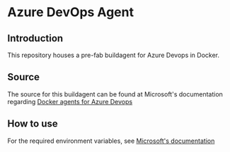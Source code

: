 # Azure DevOps Agent

## Introduction
This repository houses a pre-fab buildagent for Azure Devops in Docker.

## Source
The source for this buildagent can be found at Microsoft's documentation regarding [Docker agents for Azure Devops](https://docs.microsoft.com/en-us/azure/devops/pipelines/agents/docker?view=azure-devops)

## How to use
For the required environment variables, see [Microsoft's documentation](https://docs.microsoft.com/en-us/azure/devops/pipelines/agents/docker?view=azure-devops#environment-variables)
